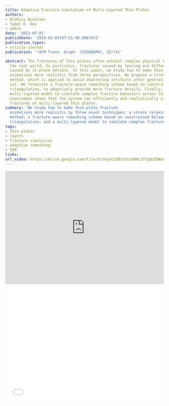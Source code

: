 ```yaml
---
title: Adaptive Fracture Simulation of Multi-Layered Thin Plates
authors:
- Oleksiy Busaryev
- Tamal K. Dey
- admin
date: '2013-07-01'
publishDate: '2024-03-01T07:51:40.606767Z'
publication_types:
- article-journal
publication: '*ACM Trans. Graph. (SIGGRAPH), 32*(4)'

abstract: The fractures of thin plates often exhibit complex physical behaviors in
  the real world. In particular, fractures caused by tearing are different from fractures
  caused by in-plane motions. In this paper, we study how to make thin-plate fracture
  animations more realistic from three perspectives. We propose a stress relaxation
  method, which is applied to avoid shattering artifacts after generating each fracture
  cut. We formulate a fracture-aware remeshing scheme based on constrained Delaunay
  triangulation, to adaptively provide more fracture details. Finally, we use our
  multi-layered model to simulate complex fracture behaviors across thin layers. Our
  experiment shows that the system can efficiently and realistically simulate the
  fractures of multi-layered thin plates.
summary: 'We study how to make thin-plate fracture
  animations more realistic by three novel techniques: a stress relaxation
  method; a fracture-aware remeshing scheme based on constrained Delaunay
  triangulation; and a multi-layered model to simulate complex fractures across thin layers. '
tags:
- thin plates
- layers
- fracture simulation
- adaptive remeshing
- FEM
links:
url_video: https://drive.google.com/file/d/1mjkGJ1DzcVsn20AL37tqQcEQWaoh1Zzg/view
---
```


<p align="center">
<iframe width="100%" height="360" src="https://www.youtube.com/embed/jlbdQHXDPRY?si=R5ybL8eBmgz4uodq" title="YouTube video player" frameborder="0" allow="accelerometer; autoplay; clipboard-write; encrypted-media; gyroscope; picture-in-picture; web-share" allowfullscreen></iframe>
</p>
<p align="center">
<iframe width="100%" height="360" src="//player.bilibili.com/player.html?aid=682809133&bvid=BV1TS4y1K7o9&cid=563599374&p=1" scrolling="no" border="0" frameborder="no" framespacing="0" allowfullscreen="true"> </iframe>
</p>
